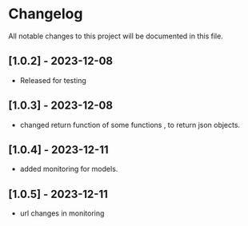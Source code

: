 # Changelog

All notable changes to this project will be documented in this file.

## [1.0.2] - 2023-12-08
- Released for testing

## [1.0.3] - 2023-12-08
- changed return function of some functions , to return json objects.

## [1.0.4] - 2023-12-11
- added monitoring for models.

## [1.0.5] - 2023-12-11
- url changes in monitoring